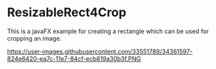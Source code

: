 # ResizableRect4Crop
This is a javaFX example for creating a rectangle which can be used for cropping an image.

https://user-images.githubusercontent.com/33551789/34361597-824e6420-ea7c-11e7-84cf-ecb819a30b3f.PNG
